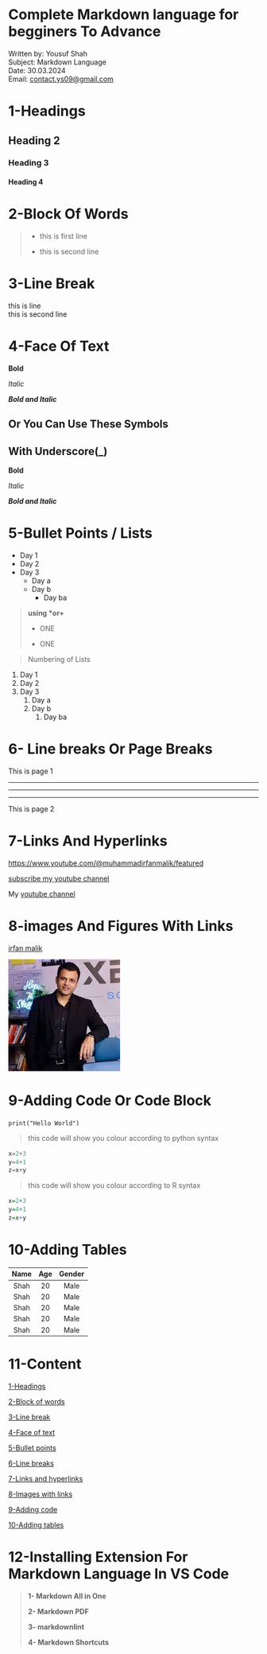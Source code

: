 # Complete Markdown language for begginers To Advance


Written by: Yousuf Shah\
Subject: Markdown Language\
Date: 30.03.2024\
Email: contact.ys09@gmail.com


# 1-Headings


## Heading 2


### Heading 3


#### Heading 4


# 2-Block Of Words
>- this is first line 
>
>- this is second line


# 3-Line Break
this is line \
this is second line


# 4-Face Of Text
**Bold**

*Italic*

***Bold and Italic***


## Or You Can Use These Symbols


## With Underscore(_)


__Bold__

_Italic_

___Bold and Italic___


# 5-Bullet Points / Lists


- Day 1
- Day 2
- Day 3
  - Day a 
  - Day b
    - Day ba

> __using *or+__
>
> * ONE
> + ONE
 
> Numbering of Lists

1. Day 1
2. Day 2
3. Day 3
   1. Day a
   2. Day b
      1. Day ba
 

# 6- Line breaks Or Page Breaks


This is page 1
___
---
***
This is page 2


# 7-Links And Hyperlinks


<https://www.youtube.com/@muhammadirfanmalik/featured>

[subscribe my youtube channel](https://www.youtube.com/@muhammadirfanmalik/featured)

[irfan malik]:https://www.youtube.com/@muhammadirfanmalik/featured

My [youtube channel][irfan malik]


# 8-images And Figures With Links


[irfan malik](Sir_Irfan_Malik.jpeg)

![irfan malik](Sir_Irfan_Malik0.jpeg)


# 9-Adding Code Or Code Block


`print("Hello World")`

> this code will show you colour according 
> to python syntax
```python
x=2+3
y=4+1
z=x+y
```
> this code will show you colour according to 
> R syntax
```r
x=2+3
y=4+1
z=x+y
```

# 10-Adding Tables


Name|Age|Gender
:--:|:-:|:-:
Shah|20|Male
Shah|20|Male
Shah|20|Male
Shah|20|Male
Shah|20|Male


# 11-Content


[1-Headings](#1-headings)

[2-Block of words](#2-block-of-words)

[3-Line break](#3-line-break)

[4-Face of text](#5-face-of-text)

[5-Bullet points](#6-bullet-points--lists)

[6-Line breaks](#7--line-breaks-or-page-breaks)

[7-Links and hyperlinks](#8-links-and-hyperlinks)

[8-Images with links](#9-images-and-figures-with-links)

[9-Adding code](#10-adding-code-or-code-block)

[10-Adding tables](#11-adding-tables)


# 12-Installing Extension For Markdown Language In VS Code
> **1- Markdown All in One**
>
> **2- Markdown PDF**
>
> **3- markdownlint**
>
> **4- Markdown Shortcuts**








